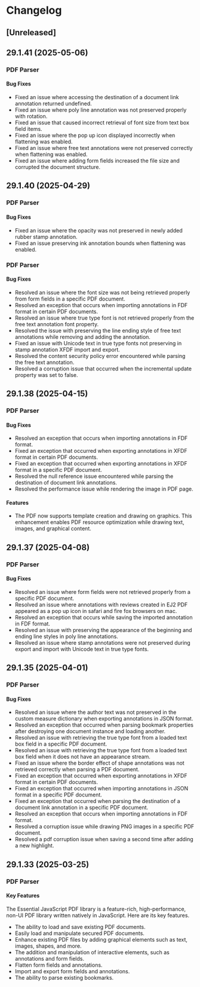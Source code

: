 # Changelog

## [Unreleased]

## 29.1.41 (2025-05-06)

### PDF Parser

#### Bug Fixes

- Fixed an issue where accessing the destination of a document link annotation returned undefined.
- Fixed an issue where poly line annotation was not preserved properly with rotation.
- Fixed an issue that caused incorrect retrieval of font size from text box field items.
- Fixed an issue where the pop up icon displayed incorrectly when flattening was enabled.
- Fixed an issue where free text annotations were not preserved correctly when flattening was enabled.
- Fixed an issue where adding form fields increased the file size and corrupted the document structure.

## 29.1.40 (2025-04-29)

### PDF Parser

#### Bug Fixes

- Fixed an issue where the opacity was not preserved in newly added rubber stamp annotation.
- Fixed an issue preserving ink annotation bounds when flattening was enabled.

### PDF Parser

#### Bug Fixes

- Resolved an issue where the font size was not being retrieved properly from form fields in a specific PDF document.
- Resolved an exception that occurs when importing annotations in FDF format in certain PDF documents.
- Resolved an issue where true type font is not retrieved properly from the free text annotation font property.
- Resolved the issue with preserving the line ending style of free text annotations while removing and adding the annotation.
- Fixed an issue with Unicode text in true type fonts not preserving in stamp annotation XFDF import and export.
- Resolved the content security policy error encountered while parsing the free text annotation.
- Resolved a corruption issue that occurred when the incremental update property was set to false.

## 29.1.38 (2025-04-15)

### PDF Parser

#### Bug Fixes

- Resolved an exception that occurs when importing annotations in FDF format.
- Fixed an exception that occurred when exporting annotations in XFDF format in certain PDF documents.
- Fixed an exception that occurred when exporting annotations in XFDF format in a specific PDF document.
- Resolved the null reference issue encountered while parsing the destination of document link annotations.
- Resolved the performance issue while rendering the image in PDF page.

#### Features

- The PDF now supports template creation and drawing on graphics. This enhancement enables PDF resource optimization while drawing text, images, and graphical content.

## 29.1.37 (2025-04-08)

### PDF Parser

#### Bug Fixes

- Resolved an issue where form fields were not retrieved properly from a specific PDF document.
- Resolved an issue where annotations with reviews created in EJ2 PDF appeared as a pop up icon in safari and fire fox browsers on mac.
- Resolved an exception that occurs while saving the imported annotation in FDF format.
- Resolved an issue with preserving the appearance of the beginning and ending line styles in poly line annotations.
- Resolved an issue where stamp annotations were not preserved during export and import with Unicode text in true type fonts.

## 29.1.35 (2025-04-01)

### PDF Parser

#### Bug Fixes

- Resolved an issue where the author text was not preserved in the custom measure dictionary when exporting annotations in JSON format.
- Resolved an exception that occurred when parsing bookmark properties after destroying one document instance and loading another.
- Resolved an issue with retrieving the true type font from a loaded text box field in a specific PDF document.
- Resolved an issue with retrieving the true type font from a loaded text box field when it does not have an appearance stream.
- Fixed an issue where the border effect of shape annotations was not retrieved correctly when parsing a PDF document.
- Fixed an exception that occurred when exporting annotations in XFDF format in certain PDF documents.
- Fixed an exception that occurred when importing annotations in JSON format in a specific PDF document.
- Fixed an exception that occurred when parsing the destination of a document link annotation in a specific PDF document.
- Resolved an exception that occurs when importing annotations in FDF format.
- Resolved a corruption issue while drawing PNG images in a specific PDF document.
- Resolved a pdf corruption issue when saving a second time after adding a new highlight.

## 29.1.33 (2025-03-25)

### PDF Parser

#### Key Features

The Essential JavaScript PDF library is a feature-rich, high-performance, non-UI PDF library written natively in JavaScript. Here are its key features.

- The ability to load and save existing PDF documents.
- Easily load and manipulate secured PDF documents.
- Enhance existing PDF files by adding graphical elements such as text, images, shapes, and more.
- The addition and manipulation of interactive elements, such as annotations and form fields.
- Flatten form fields and annotations.
- Import and export form fields and annotations.
- The ability to parse existing bookmarks.
